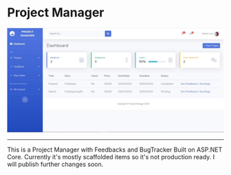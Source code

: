 ﻿# Project Manager
![Demo Image](https://github.com/AereNaim/Project-Manager/blob/master/ProjectManagerDashboard.jpg)
* * *
This is a Project Manager with Feedbacks and BugTracker Built on ASP.NET Core. Currently it's mostly scaffolded items so it's not production ready. I will publish further changes soon.
